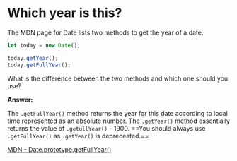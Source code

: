 # Which year is this?

The MDN page for Date lists two methods to get the year of a date.

```javascript
let today = new Date();

today.getYear();
today.getFullYear();
```

What is the difference between the two methods and which one should you use?

**Answer:**

The `.getFullYear()` method returns the year for this date according to local time represented as an absolute number. The `.getYear()` method essentially returns the value of `.getullYear()` - 1900. ==You should always use `.getFullYear()` as `.getYear()` is depreceated.==

[MDN - Date.prototype.getFullYear()](https://developer.mozilla.org/en-US/docs/Web/JavaScript/Reference/Global_Objects/Date/getFullYear)